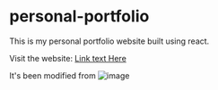 # personal-portfolio

This is my personal portfolio website built using react.

Visit the website: [Link text Here]((https://jgsnz.netlify.app/))

It's been modified from ![image](https://user-images.githubusercontent.com/70171925/170053429-e124179c-3773-4456-abc0-47b8c9235988.png)


